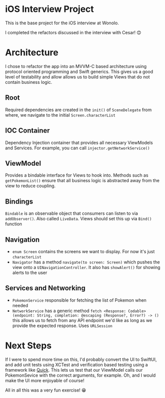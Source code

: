 # iOS Interview Project

This is the base project for the iOS interview at Wonolo. 

I completed the refactors discussed in the interview with Cesar! 😊

# Architecture
I chose to refactor the app into an MVVM-C based architecture using protocol oriented programming and Swift generics. This gives us a good level of testability and allow allows us to build simple Views that do not contain business logic.

## Root
Required dependencies are created in the `init()` of `SceneDelegate` from where, we navigate to the initial `Screen.characterList`

## IOC Container
Dependency Injection container that provides all necessary ViewModels and Services. For example, you can call `injector.getNetworkService()`

## ViewModel
Provides a bindable interface for Views to hook into. Methods such as `getPokemonList()` ensure that all business logic is abstracted away from the view to reduce coupling.

## Bindings
`Bindable` is an observable object that consumers can listen to via `addObserver()`. Also called `LiveData`. Views should set this up via `Bind()` function


## Navigation
- `enum Screen` contains the screens we want to display. For now it's just `characterList`
- `Navigator` has a method `navigate(to screen: Screen)` which pushes the view onto a `UINavigationController`. It also has `showAlert()` for showing alerts to the user

## Services and Networking
- `PokemonService` responsible for fetching the list of Pokemon when needed
- `NetworkService` has a generic method `fetch <Response: Codable>(endpoint: String, completion: @escaping (Response?, Error?) -> ()` this allows us to fetch from any API endpoint we'd like as long as we provide the expected response. Uses `URLSession`


# Next Steps
If I were to spend more time on this, I'd probably convert the UI to SwiftUI, and add unit tests using XCTest and verification based testing using a framework like [Quick](https://github.com/Quick/Quick). This lets us test that our ViewModel calls our PokemonSevice with the correct arguments, for example. Oh, and I would make the UI more enjoyable of course! 

All in all this was a very fun exercise! 😁